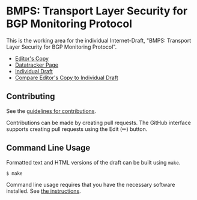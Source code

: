 # BMPS: Transport Layer Security for BGP Monitoring Protocol

This is the working area for the individual Internet-Draft, "BMPS: Transport Layer Security for BGP Monitoring Protocol".

* [Editor's Copy](https://hmntsharma.github.io/draft-hmntsharma-grow-bmp-over-tls/#go.draft-hmntsharma-grow-bmp-over-tls.html)
* [Datatracker Page](https://datatracker.ietf.org/doc/draft-hmntsharma-bmp-over-tls)
* [Individual Draft](https://datatracker.ietf.org/doc/html/draft-hmntsharma-bmp-over-tls)
* [Compare Editor's Copy to Individual Draft](https://hmntsharma.github.io/draft-hmntsharma-grow-bmp-over-tls/#go.draft-hmntsharma-grow-bmp-over-tls.diff)


## Contributing

See the
[guidelines for contributions](https://github.com/hmntsharma/draft-hmntsharma-grow-bmp-over-tls/blob/main/CONTRIBUTING.md).

Contributions can be made by creating pull requests.
The GitHub interface supports creating pull requests using the Edit (✏) button.


## Command Line Usage

Formatted text and HTML versions of the draft can be built using `make`.

```sh
$ make
```

Command line usage requires that you have the necessary software installed.  See
[the instructions](https://github.com/martinthomson/i-d-template/blob/main/doc/SETUP.md).

